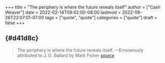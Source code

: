 +++
title = "The periphery is where the future reveals itself"
author = ["Cash Weaver"]
date = 2022-02-14T09:42:00-08:00
lastmod = 2022-08-26T22:07:01-07:00
tags = ["quote", "quote"]
categories = ["quote"]
draft = false
+++

##  {#d41d8c}

> The periphery is where the future reveals itself.
>                   —Erroneously attributed to J. G. Ballard by Mark Fisher
> _[source](https:foo)_
